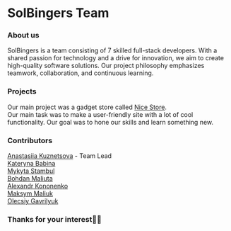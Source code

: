 # SolBingers Team

### About us

SolBingers is a team consisting of 7 skilled full-stack developers. With a shared passion for technology and a drive for innovation, we aim to create high-quality software solutions. Our project philosophy emphasizes teamwork, collaboration, and continuous learning.

### Projects

Our main project was a gadget store called [Nice Store](https://github.com/SolBingers/nice_store). <br />
Our main task was to make a user-friendly site with a lot of cool functionality. Our goal was to hone our skills and learn something new.

### Contributors
[Anastasiia Kuznetsova](https://github.com/kuznetsova-anastasiia) - Team Lead \
[Kateryna Babina](https://github.com/kateryna-babina) \
[Mykyta Stambul](https://github.com/NikitaStambul) \
[Bohdan Maliuta](https://github.com/Lilu580) \
[Alexandr Kononenko](https://github.com/Ambulence) \
[Maksym Maliuk](https://github.com/MaksymMaliuk) \
[Olecsiy Gavrilyuk](https://github.com/olecsiy-gavrilyuk) 

### Thanks for your interest💙💛
